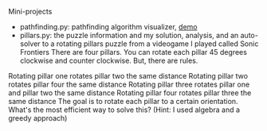 Mini-projects
- pathfinding.py: pathfinding algorithm visualizer, [demo](https://www.youtube.com/shorts/IglO-ffArZQ?feature=share)
- pillars.py: the puzzle information and my solution, analysis, and an auto-solver to a rotating pillars puzzle from a videogame I played called Sonic Frontiers
There are four pillars. You can rotate each pillar 45 degrees clockwise and counter clockwise. But, there are rules.

Rotating pillar one rotates pillar two the same distance
Rotating pillar two rotates pillar four the same distance
Rotating pillar three rotates pillar one and pillar two the same distance
Rotating pillar four rotates pillar three the same distance
The goal is to rotate each pillar to a certain orientation. What's the most efficient way to solve this? (Hint: I used algebra and a greedy approach)
